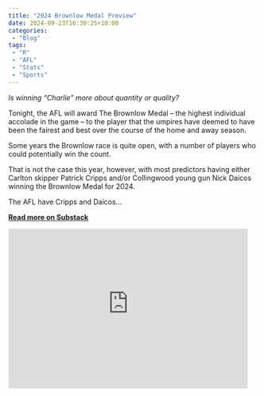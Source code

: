 ```yaml
---
title: "2024 Brownlow Medal Preview"
date: 2024-09-23T16:30:25+10:00
categories:
 - "Blog"
tags:
 - "R"
 - "AFL" 
 - "Stats"
 - "Sports"
---
```


*Is winning “Charlie” more about quantity or quality?*

<!--more-->

Tonight, the AFL will award The Brownlow Medal – the highest individual accolade in the game – to the player that the umpires have deemed to have been the fairest and best over the course of the home and away season.

Some years the Brownlow race is quite open, with a number of players who could potentially win the count.

That is not the case this year, however, with most predictors having either Carlton skipper Patrick Cripps and/or Collingwood young gun Nick Daicos winning the Brownlow Medal for 2024.

The AFL have Cripps and Daicos...

[**Read more on Substack**](https://lincolntracy.substack.com/p/2024-brownlow-medal-preview)

<iframe src="https://lincolntracy.substack.com/embed" width="480" height="320" style="border:1px solid #EEE; background:white;" frameborder="0" scrolling="no"></iframe>